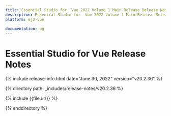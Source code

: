 ```yaml
---
title: Essential Studio for  Vue 2022 Volume 1 Main Release Release Notes  
description: Essential Studio for  Vue 2022 Volume 1 Main Release Release Notes  
platform: ej2-vue

documentation: ug
---
```


# Essential Studio for  Vue   Release Notes  

{% include release-info.html date="June 30, 2022"  version="v20.2.36" %} 

{% directory path: _includes/release-notes/v20.2.36 %}

{% include {{file.url}} %}

{% enddirectory %}
